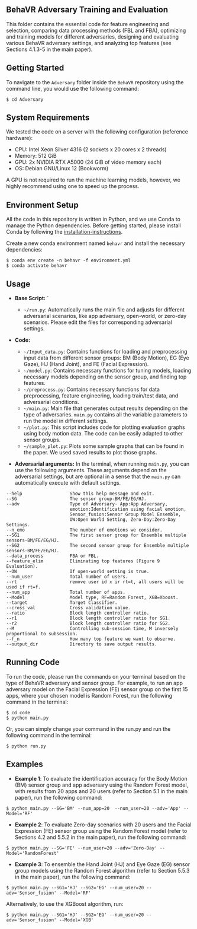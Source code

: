 
## BehaVR Adversary Training and Evaluation

This folder contains the essential code for feature engineering and selection, comparing data processing methods (FBL and FBA), optimizing and training models for different adversaries, designing and evaluating various BehaVR adversary settings, and analyzing top features (see Sections 4.1.3-5 in the main paper).


## Getting Started
To navigate to the `Adversary` folder inside the `BehaVR` repository using the command line, you would use the following command:

```console
$ cd Adversary
```

## System Requirements
We tested the code on a server with the following configuration (reference hardware):

- CPU: Intel Xeon Silver 4316 (2 sockets x 20 cores x 2 threads)
- Memory: 512 GiB
- GPU: 2x NVIDIA RTX A5000 (24 GiB of video memory each)
- OS: Debian GNU/Linux 12 (Bookworm)

A GPU is not required to run the machine learning models, however, we highly recommend using one to speed up the process.

## Environment Setup

All the code in this repository is written in Python, and we use Conda to manage the Python dependencies.
Before getting started, please install Conda by following the [installation-instructions](https://conda.io/projects/conda/en/latest/user-guide/install/linux.html).

Create a new conda environment named `behavr` and install the necessary dependencies: 

```console
$ conda env create -n behavr -f environment.yml
$ conda activate behavr
```

## Usage

- **Base Script:** `
  - `~/run.py`: Automatically runs the main file and adjusts for different adversarial scenarios, like app adversary, open-world, or zero-day scenarios. Please edit the files for corresponding adversarial settings.
  
- **Code:**
  - `~/Input_data.py`: Contains functions for loading and preprocessing input data from different sensor groups: BM (Body Motion), EG (Eye Gaze), HJ (Hand Joint), and FE (Facial Expression).
  - `~/model.py`: Contains necessary functions for tuning models, loading necessary models depending on the sensor group, and finding top features.
  - `~/preprocess.py`: Contains necessary functions for data preprocessing, feature engineering, loading train/test data, and adversarial conditions.
  - `~/main.py`: Main file that generates output results depending on the type of adversaries. `main.py` contains all the variable parameters to run the model in different settings.
  - `~/plot.py`: This script includes code for plotting evaluation graphs using body motion data. The code can be easily adapted to other sensor groups.
  - `~/sample_plot.py`: Plots some sample graphs that can be found in the paper. We used saved results to plot those graphs.

- **Adversarial arguments:**
In the terminal, when running `main.py`, you can use the following arguments. These arguments depend on the adversarial settings, but are optional in a sense that the `main.py` can automatically execute with default settings.

```
--help                  Show this help message and exit.
--SG                    The sensor group-BM/FE/EG/HJ.
--adv                   Type of Adversary- App:App Adversary, 
                        emotion:Identification using facial emotion, 
                        Sensor_fusion:Sensor Group Model Ensemble, 
                        OW:Open World Setting, Zero-Day:Zero-Day Settings.
--n_emo                 The number of emotions we consider.
--SG1                   The first sensor group for Ensemble multiple sensors-BM/FE/EG/HJ.
--SG2                   The second sensor group for Ensemble multiple sensors-BM/FE/EG/HJ.
--data_process          FBA or FBL.
--feature_elim          Eliminating top features (Figure 9 Evaluation).   
--OW                    If open-world setting is true.
--num_user              Total number of users.
--rt                    remove user id x ir rt=t, all users will be used if rt=f.
--num_app               Total number of apps.
--Model                 Model type, RF=Random Forest, XGB=Xboost.
--target                Target Classifier.
--cross_val             Cross validation value.
--ratio                 Block length controller ratio.
--r1                    Block length controller ratio for SG1.
--r2                    Block length controller ratio for SG2.
--M                     Controlling sub-session time, M inversely proportional to subsession.
--f_n                   How many top feature we want to observe.
--output_dir            Directory to save output results.

```
## Running Code
To run the code, please run the commands on your terminal based on the type of BehaVR adversary and sensor group. For example, to run an app adversary model on the Facial Expression (FE) sensor group on the first 15 apps, where your chosen model is Random Forest, run the following command in the terminal:

```console
$ cd code
$ python main.py 
```
Or, you can simply change your command in the run.py and run the following command in the terminal:

```console
$ python run.py
```

## Examples
- **Example 1**: To evaluate the identification accuracy for the Body Motion (BM) sensor group and app adversary using the Random Forest model, with results from 20 apps and 20 users (refer to Section 5.1 in the main paper), run the following command:

```console
$ python main.py --SG='BM' --num_app=20  --num_user=20 --adv='App' --Model='RF'
```
- **Example 2**: To evaluate Zero-day scenarios with 20 users and the Facial Expression (FE) sensor group using the Random Forest model (refer to Sections 4.2 and 5.5.2 in the main paper), run the following command:

```console
$ python main.py --SG='FE' --num_user=20 --adv='Zero-Day' --Model='RandomForest'
```
- **Example 3**: To ensemble the Hand Joint (HJ) and Eye Gaze (EG) sensor group models using the Random Forest algorithm (refer to Section 5.5.3 in the main paper), run the following command:

```console
$ python main.py --SG1='HJ' --SG2='EG' --num_user=20 --adv='Sensor_fusion' --Model='RF'
```

Alternatively, to use the XGBoost algorithm, run:

```console
$ python main.py --SG1='HJ' --SG2='EG' --num_user=20 --adv='Sensor_fusion' --Model='XGB'
```
